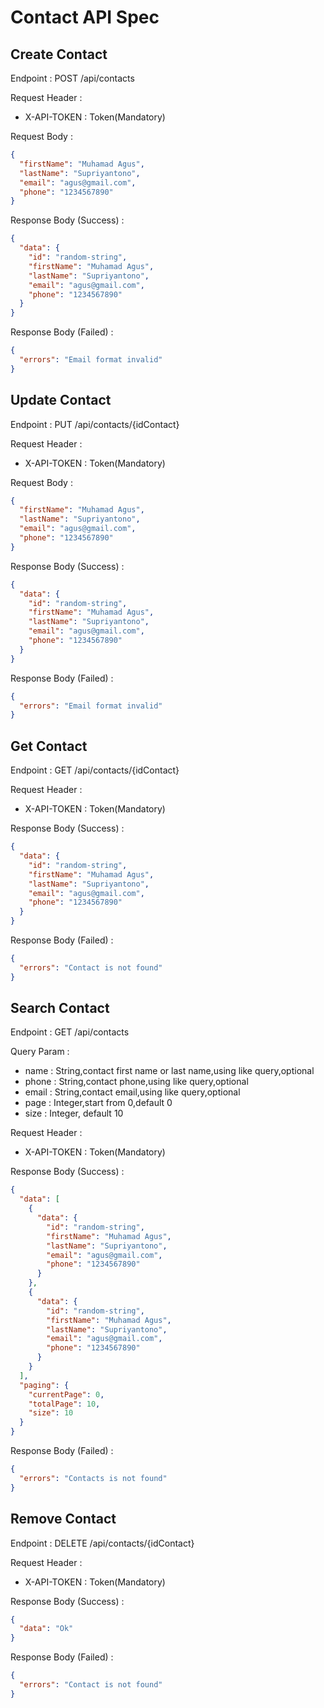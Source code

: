 # Contact API Spec

## Create Contact
Endpoint : POST /api/contacts

Request Header :
- X-API-TOKEN : Token(Mandatory)

Request Body :
```json
{
  "firstName": "Muhamad Agus",
  "lastName": "Supriyantono",
  "email": "agus@gmail.com",
  "phone": "1234567890"
}
```
Response Body (Success) :
```json
{
  "data": {
    "id": "random-string",
    "firstName": "Muhamad Agus",
    "lastName": "Supriyantono",
    "email": "agus@gmail.com",
    "phone": "1234567890"
  }
}
```
Response Body (Failed) :
```json
{
  "errors": "Email format invalid"
}
```
## Update Contact
Endpoint : PUT /api/contacts/{idContact}

Request Header :
- X-API-TOKEN : Token(Mandatory)

Request Body :
```json
{
  "firstName": "Muhamad Agus",
  "lastName": "Supriyantono",
  "email": "agus@gmail.com",
  "phone": "1234567890"
}
```
Response Body (Success) :
```json
{
  "data": {
    "id": "random-string",
    "firstName": "Muhamad Agus",
    "lastName": "Supriyantono",
    "email": "agus@gmail.com",
    "phone": "1234567890"
  }
}
```
Response Body (Failed) :
```json
{
  "errors": "Email format invalid"
}
```
## Get Contact
Endpoint : GET /api/contacts/{idContact}

Request Header :
- X-API-TOKEN : Token(Mandatory)

Response Body (Success) :
```json
{
  "data": {
    "id": "random-string",
    "firstName": "Muhamad Agus",
    "lastName": "Supriyantono",
    "email": "agus@gmail.com",
    "phone": "1234567890"
  }
}
```
Response Body (Failed) :
```json
{
  "errors": "Contact is not found"
}
```
## Search Contact
Endpoint : GET /api/contacts

Query Param :
- name : String,contact first name or last name,using like query,optional
- phone : String,contact phone,using like query,optional
- email : String,contact email,using like query,optional
- page : Integer,start from 0,default 0
- size : Integer, default 10

Request Header :
- X-API-TOKEN : Token(Mandatory)

Response Body (Success) :
```json
{
  "data": [
    {
      "data": {
        "id": "random-string",
        "firstName": "Muhamad Agus",
        "lastName": "Supriyantono",
        "email": "agus@gmail.com",
        "phone": "1234567890"
      }
    },
    {
      "data": {
        "id": "random-string",
        "firstName": "Muhamad Agus",
        "lastName": "Supriyantono",
        "email": "agus@gmail.com",
        "phone": "1234567890"
      }
    }
  ],
  "paging": {
    "currentPage": 0,
    "totalPage": 10,
    "size": 10
  }
}
```
Response Body (Failed) :
```json
{
  "errors": "Contacts is not found"
}
```
## Remove Contact
Endpoint : DELETE /api/contacts/{idContact}

Request Header :
- X-API-TOKEN : Token(Mandatory)

Response Body (Success) :
```json
{
  "data": "Ok"
}
```
Response Body (Failed) :
```json
{
  "errors": "Contact is not found"
}
```